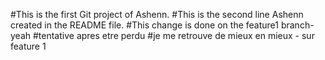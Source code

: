 #This is the first Git project of Ashenn.
#This is the second line Ashenn created in the README file.
#This change is done on the feature1 branch-yeah
#tentative apres etre perdu
#je me retrouve de mieux en mieux - sur feature 1
